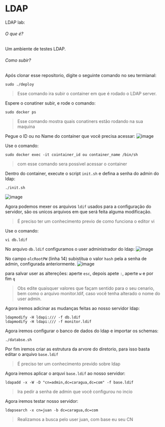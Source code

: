 # LDAP
LDAP lab:
###### O que é?
Um ambiente de testes LDAP.

###### Como subir?
Após clonar esse repositorio, digite o seguinte comando no seu termianal:
```
sudo ./deploy
```
> Esse comando ira subir o container em que é rodado o LDAP server.

Espere o conatiner subir, e rode o comando:
```
sudo docker ps
```
> Esse comando mostra quais conatiners estão rodando na sua maquina

Pegue o ID ou no Name do container que você precisa acessar:
![image](https://user-images.githubusercontent.com/32464161/141482774-473b4e0c-21e8-4562-8958-0b5e167316df.png)

Use o comando:
```
sudo docker exec -it cointainer_id ou container_name /bin/sh
```
> com esse comando sera possivel acessar o container

Dentro do container, execute o script `init.sh` e defina a senha do admin do ldap:
```
./init.sh
``` 
![image](https://user-images.githubusercontent.com/32464161/141483034-5782af2d-1ca2-43c6-bf7b-1b080138004a.png)


Agora podemos mexer os arquivos `ldif` usados para a configuração do servidor, são os unicos arquivos em que será feita alguma modificação. 
> É preciso ter um conhecimento previo de como funciona o editor vi

Use o comando:
```
vi db.ldif
```
No arquivo `db.ldif` configuramos o user administrador do ldap:
![image](https://user-images.githubusercontent.com/32464161/141483123-3271d71e-9833-4b1e-803f-0f5cef92face.png)


No campo `olcRootPW` (linha 14) subistitua o valor `hash` pela a senha de admin, configurada anteriormente.
![image](https://user-images.githubusercontent.com/32464161/141483224-5132869e-c1ff-403c-a538-e8c067631e19.png)

para salvar user as altereções:
aperte `esc`, depois apete `:`, aperte `w` e por fim `q`

>Obs edite quaisquer valores que façam sentido para o seu cenario, bem como o arquivo monitor.ldif, caso você tenha alterado o nome do user admin.

Agora iremos adicinar as mudanças feitas ao nosso servidor ldap:
```
ldapmodify -H ldapi:/// -f db.ldif
ldapmodify -H ldapi:/// -f monitor.ldif
```
Agora iremos configurar o banco de dados do ldap e importar os schemas:
```
./databse.sh
```
Por fim iremos criar as estrutura da arvore do diretorio, para isso basta editar o arquivo `base.ldif`
>É preciso ter um conhecimento prevido sobre ldap

Agora iremos aplicar o arquvi `base.ldif` ao nosso servidor:
```
ldapadd -x -W -D "cn=admin,dc=caragua,dc=com" -f base.ldif
```
> Ira pedir a senha de admin que você configurou no incio

Agora iremos testar nosso servidor:
```
ldapsearch -x cn=juan -b dc=caragua,dc=com
```
>Realizamos a busca pelo user juan, com base eu seu CN
